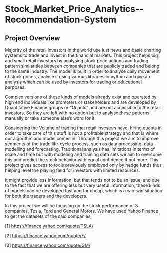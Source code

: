 # Stock_Market_Price_Analytics--Recommendation-System

## Project Overview
Majority of the retail investors in the world use just news and basic charting systems to trade and invest in the financial markets. This project helps big and small retail investors by analysing stock price actions and trading pattern similarities between companies that are publicly traded and belong to the same industry. The model is built in order to analyse daily movement of stock prices, analyse it using various libraries in python and give an analysis which can be used by investors for trading or educational purposes.

Complex versions of these kinds of models already exist and operated by high end individuals like promoters or stakeholders and are developed by Quantitative Finance groups or “Quants” and are not accessible to the retail investors. So they are left with no option but to analyse these patterns manually or take someone else’s word for it.

Considering the Volume of trading that retail investors have, hiring quants in order to take care of this stuff is not a profitable strategy and that is where our algorithm and model comes in. Through this project we aim to improve segments of the trade life-cycle process, such as data processing, data modelling and forecasting. Traditional analysis has limitations in terms of scale and time but with modeling and training data sets we aim to overcome this and predict the stock behavior with equal confidence if not more. This project gives access to tools previously employed only by hedge funds thus helping level the playing field for investors with limited resources.

It might provide less information, but that tends not to be an issue, and due to the fact that we are offering less but very useful information, these kinds of models can be developed fast and for cheap, which is a win-win situation for both the traders and the developers.

In this project we will be focusing on the stock performance of 3 companies, Tesla, Ford and General Motors. We have used Yahoo Finance to get the datasets of the said companies.

[1] https://finance.yahoo.com/quote/TSLA/

[2] https://finance.yahoo.com/quote/F/

[3] https://finance.yahoo.com/quote/GM/

